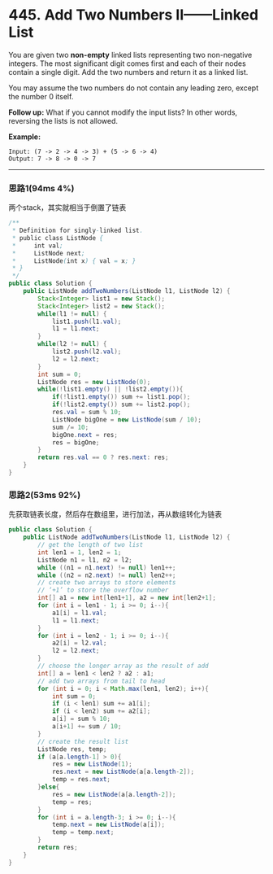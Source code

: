 # 445. Add Two Numbers II——Linked List

You are given two **non-empty** linked lists representing two non-negative integers. The most significant digit comes first and each of their nodes contain a single digit. Add the two numbers and return it as a linked list.

You may assume the two numbers do not contain any leading zero, except the number 0 itself.

**Follow up:**
What if you cannot modify the input lists? In other words, reversing the lists is not allowed.

**Example:**

```
Input: (7 -> 2 -> 4 -> 3) + (5 -> 6 -> 4)
Output: 7 -> 8 -> 0 -> 7
```

---

### 思路1(94ms 4%)

两个stack，其实就相当于倒置了链表

```java
/**
 * Definition for singly-linked list.
 * public class ListNode {
 *     int val;
 *     ListNode next;
 *     ListNode(int x) { val = x; }
 * }
 */
public class Solution {
    public ListNode addTwoNumbers(ListNode l1, ListNode l2) {
        Stack<Integer> list1 = new Stack();
        Stack<Integer> list2 = new Stack();
        while(l1 != null) {
            list1.push(l1.val);
            l1 = l1.next;
        }
        while(l2 != null) {
            list2.push(l2.val);
            l2 = l2.next;
        }
        int sum = 0;
        ListNode res = new ListNode(0);
        while(!list1.empty() || !list2.empty()){
            if(!list1.empty()) sum += list1.pop();
            if(!list2.empty()) sum += list2.pop();
            res.val = sum % 10;
            ListNode bigOne = new ListNode(sum / 10);
            sum /= 10;
            bigOne.next = res;
            res = bigOne;
        }
        return res.val == 0 ? res.next: res;
    }
}
```

### 思路2(53ms 92%)

先获取链表长度，然后存在数组里，进行加法，再从数组转化为链表

```java
public class Solution {
    public ListNode addTwoNumbers(ListNode l1, ListNode l2) {
        // get the length of two list 
        int len1 = 1, len2 = 1;
        ListNode n1 = l1, n2 = l2;
        while ((n1 = n1.next) != null) len1++;
        while ((n2 = n2.next) != null) len2++;
        // create two arrays to store elements 
        // ‘+1’ to store the overflow number
        int[] a1 = new int[len1+1], a2 = new int[len2+1];
        for (int i = len1 - 1; i >= 0; i--){
            a1[i] = l1.val;
            l1 = l1.next;
        }
        for (int i = len2 - 1; i >= 0; i--){
            a2[i] = l2.val;
            l2 = l2.next;
        }
        // choose the longer array as the result of add
        int[] a = len1 < len2 ? a2 : a1;
        // add two arrays from tail to head
        for (int i = 0; i < Math.max(len1, len2); i++){
            int sum = 0;
            if (i < len1) sum += a1[i];
            if (i < len2) sum += a2[i];
            a[i] = sum % 10;
            a[i+1] += sum / 10;
        }
        // create the result list
        ListNode res, temp;
        if (a[a.length-1] > 0){
            res = new ListNode(1);
            res.next = new ListNode(a[a.length-2]);
            temp = res.next;
        }else{
            res = new ListNode(a[a.length-2]);
            temp = res;
        }
        for (int i = a.length-3; i >= 0; i--){
            temp.next = new ListNode(a[i]);
            temp = temp.next;
        }
        return res;
    }
}
```

